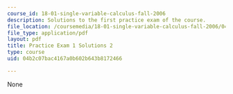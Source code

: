 ```yaml
---
course_id: 18-01-single-variable-calculus-fall-2006
description: Solutions to the first practice exam of the course.
file_location: /coursemedia/18-01-single-variable-calculus-fall-2006/04b2c07bac4167a0b602b643b8172466_prexam1asolv2.pdf
file_type: application/pdf
layout: pdf
title: Practice Exam 1 Solutions 2
type: course
uid: 04b2c07bac4167a0b602b643b8172466

---
```

None